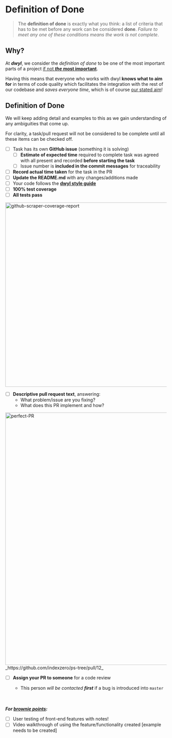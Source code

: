 # Definition of Done

>The **definition of done** is exactly what you think: a list of criteria that has to be met before any work can be considered **done**. _Failure to meet any one of these conditions means the work is not complete_.

## Why?
At **_dwyl_**, we consider the _definition of done_ to be one of the most important parts of a project [if not **_the_ most important**](https://github.com/dwyl/summer-2015/issues/42).

Having this means that everyone who works with dwyl **knows what to aim for** in terms of code quality which facilitates the integration with the rest of our codebase and _saves everyone time_, which is of course [our stated aim](https://github.com/dwyl/start-here/blob/master/manifesto.md)!

## Definition of Done
We will keep adding detail and examples to this as we gain understanding of any ambiguities that come up.

For clarity, a task/pull request will not be considered to be complete until all these items can be checked off.
* [ ] Task has its own **GitHub issue** (something it is solving)
  * [ ] **Estimate of expected time** required to complete task was agreed with all present and recorded **before starting the task**
  * [ ] Issue number is **included in the commit messages** for traceability
* [ ] **Record actual time taken** for the task in the PR
* [ ] **Update the README.md** with any changes/additions made
* [ ] Your code follows the [**dwyl style guide**](https://github.com/dwyl/style-guide)
* [ ] **100% test coverage**
* [ ] **All tests pass**    

<img width="574" alt="github-scraper-coverage-report" src="https://cloud.githubusercontent.com/assets/194400/9033681/4ab9b122-39c1-11e5-857c-92ef3db0647c.png">

* [ ] **Descriptive pull request text**, answering:
  + What problem/issue are you fixing?
  + What does this PR implement and how?

<img width="786" alt="perfect-PR" src="https://cloud.githubusercontent.com/assets/4185328/9028359/1804d5f2-396e-11e5-9a27-ffc14fad9f36.png">
_https://github.com/indexzero/ps-tree/pull/12_

* [ ] **Assign your PR to someone** for a code review
  + This person _will be contacted **first**_ if a bug is introduced into `master`

  <br/>  
  <br/>
**_For [brownie points](https://en.wikipedia.org/wiki/Brownie_points):_**
* [ ] User testing of front-end features with notes!
* [ ] Video walkthrough of using the feature/functionality created [example needs to be created]
